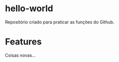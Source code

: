 # hello-world
Repositório criado para praticar as funções do Github.


# Features 
Coisas novas... 
